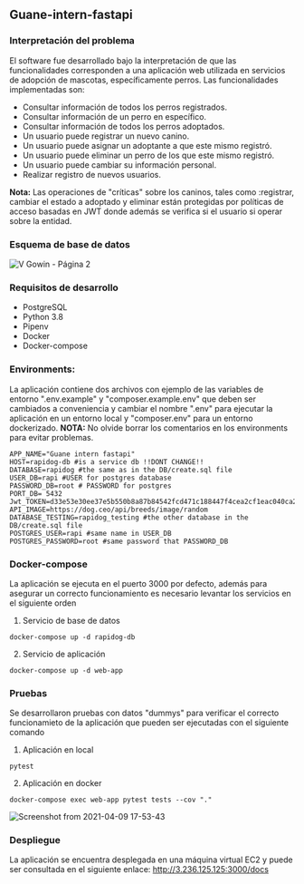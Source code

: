 ## Guane-intern-fastapi
### Interpretación del problema
El software fue desarrollado bajo la interpretación de que las funcionalidades corresponden a una aplicación web utilizada en servicios de adopción de mascotas, específicamente perros.
Las funcionalidades implementadas son:
-  Consultar información de todos los perros registrados.
-  Consultar información de un perro en específico.
-  Consultar información de todos los perros adoptados.
-  Un usuario puede registrar un nuevo canino.
-  Un usuario puede asignar un adoptante a que este mismo registró.
-  Un usuario puede eliminar un perro de los que este mismo registró.
-  Un usuario puede cambiar su información personal.
-  Realizar registro de nuevos usuarios.


**Nota:** Las operaciones de "críticas" sobre los caninos, tales como :registrar, cambiar el estado a adoptado y eliminar están protegidas por políticas de acceso basadas en JWT donde además se verifica si el usuario si operar sobre la entidad.

### Esquema de base de datos
![V Gowin - Página 2](https://user-images.githubusercontent.com/33033057/113798313-8caba300-9718-11eb-9117-42e32007d747.png)

### Requisitos de desarrollo
- PostgreSQL
- Python 3.8
- Pipenv
- Docker
- Docker-compose
### Environments:
La aplicación contiene dos archivos con ejemplo de las variables de entorno ".env.example" y "composer.example.env" que deben ser cambiados a conveniencia y cambiar el nombre ".env" para ejecutar la aplicación en un entorno local y "composer.env" para un entorno dockerizado.
**NOTA:** No olvide borrar los comentarios en los environments para evitar problemas.
```shell
APP_NAME="Guane intern fastapi"
HOST=rapidog-db #is a service db !!DONT CHANGE!!
DATABASE=rapidog #the same as in the DB/create.sql file
USER_DB=rapi #USER for postgres database
PASSWORD_DB=root # PASSWORD for postgres
PORT_DB= 5432
Jwt_TOKEN=d33e53e30ee37e5b550b8a87b84542fcd471c188447f4cea2cf1eac040ca2e3b
API_IMAGE=https://dog.ceo/api/breeds/image/random
DATABASE_TESTING=rapidog_testing #the other database in the DB/create.sql file
POSTGRES_USER=rapi #same name in USER_DB
POSTGRES_PASSWORD=root #same password that PASSWORD_DB
```
### Docker-compose
La aplicación se ejecuta en el puerto 3000 por defecto, además para asegurar un correcto funcionamiento es necesario levantar los servicios en el siguiente orden
1. Servicio de base de datos
```shell
docker-compose up -d rapidog-db
```
2. Servicio de aplicación
```shell
docker-compose up -d web-app
```
### Pruebas
Se desarrollaron pruebas con datos "dummys" para verificar el correcto funcionamieto de la aplicación que pueden ser ejecutadas con el siguiente comando
1. Aplicación en local
```shell
pytest 
```
2. Aplicación en docker
```shell
docker-compose exec web-app pytest tests --cov "."
```
![Screenshot from 2021-04-09 17-53-43](https://user-images.githubusercontent.com/33033057/114248179-96254d00-995c-11eb-9328-c72e3e16e282.png)


### Despliegue
La aplicación se encuentra desplegada en una máquina virtual EC2 y puede ser consultada en el siguiente enlace:
http://3.236.125.125:3000/docs

